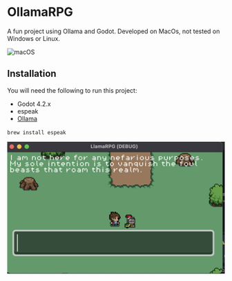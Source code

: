 # OllamaRPG
A fun project using Ollama and Godot. Developed on MacOs, not tested on Windows or Linux.

![macOS](https://img.shields.io/badge/mac%20os-000000?style=for-the-badge&logo=macos&logoColor=F0F0F0)

## Installation

You will need the following to run this project:
- Godot 4.2.x
- espeak 
- [Ollama](https://ollama.com/download/mac)


`brew install espeak`

![alt text](image.png)